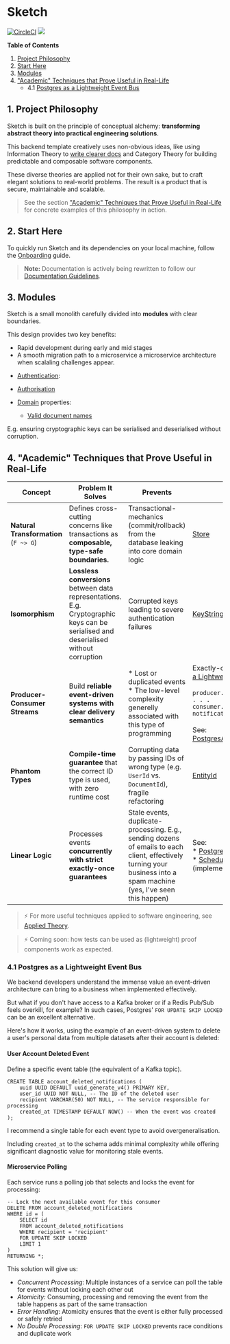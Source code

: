 # Sketch

[![CircleCI](https://dl.circleci.com/status-badge/img/gh/rafaelfiume/sketch/tree/main.svg?style=svg)](https://dl.circleci.com/status-badge/redirect/gh/rafaelfiume/sketch/tree/main) [<img src="https://img.shields.io/badge/dockerhub-images-blue.svg?logo=LOGO">](<https://hub.docker.com/repository/docker/rafaelfiume/sketch/general>)


**Table of Contents**

1. [Project Philosophy](#1-project-philosophy)
2. [Start Here](#2-start-here)
3. [Modules](#3-modules)
4. ["Academic" Techniques that Prove Useful in Real-Life](#4-academic-techniques-that-prove-useful-in-real-life)
    - 4.1 [Postgres as a Lightweight Event Bus](#41-postgres-as-a-lightweight-event-bus)

## 1. Project Philosophy

Sketch is built on the principle of conceptual alchemy: **transforming abstract theory into practical engineering solutions**. 

This backend template creatively uses non-obvious ideas, like using Information Theory to [write clearer docs](docs/best-practices/Documentation.md) and Category Theory for building predictable and composable software components.

These diverse theories are applied not for their own sake, but to craft elegant solutions to real-world problems. The result is a product that is secure, maintainable and scalable.

> See the section ["Academic" Techniques that Prove Useful in Real-Life](#4-academic-techniques-that-prove-useful-in-real-life) for concrete examples of this philosophy in action.

## 2. Start Here

To quickly run Sketch and its dependencies on your local machine, follow the [Onboarding](docs/start-here/Onboarding.md) guide.

> **Note:** Documentation is actively being rewritten to follow our [Documentation Guidelines](docs/best-practices/Documentation.md).

## 3. Modules

Sketch is a small monolith carefully divided into **modules** with clear boundaries.

This design provides two key benefits:
 * Rapid development during early and mid stages
 * A smooth migration path to a microservice a microservice architecture when scalaling challenges appear.

 - [Authentication](auth/README.md):

 - [Authorisation](shared-access-control/README.md)

 - [Domain](docs/Domain.md) properties:
   - [Valid document names](shared-domain/src/test/scala/org/fiume/sketch/shared/domain/documents/DocumentSpec.scala)


E.g. ensuring cryptographic keys can be serialised and deserialised without corruption.

## 4. "Academic" Techniques that Prove Useful in Real-Life

| Concept                         | Problem It Solves    | Prevents         | Example      |
|---------------------------------|----------------------|------------------|--------------|
| **Natural Transformation** (`F ~> G`) | Defines cross-cutting concerns like transactions as **composable, type-safe boundaries.** | Transactional-mechanics (commit/rollback) from the database leaking into core domain logic | [Store](shared-components/src/main/scala/org/fiume/sketch/shared/common/app/Store.scala) |
| **Isomorphism**                 | **Lossless conversions** between data representations. E.g. Cryptographic keys can be serialised and deserialised without corruption | Corrupted keys leading to severe authentication failures | [KeyStringifierSpec](auth/src/test/scala/org/fiume/sketch/auth/KeyStringifierSpec.scala) |
| **Producer-Consumer Streams**   | Build **reliable event-driven systems with clear delivery semantics** | * Lost or duplicated events <br>* The low-level complexity generelly associated with this type of programming | Exactly-once semantics backed by [Postgres as a Lightweight Event Bus](../../README.md). <br><br>`producer.produceEvent(. . .).ccommit`<br>`. . .`<br>`consumer.consumeEvent().flatMap { notification => . . . business logic }`<br><br>See: [PostgresAccountDeletedNotificationsStoreSpec](../../storage/src/it/scala/org/fiume/sketch/storage/auth/postgres/PostgresAccountDeletedNotificationsStoreSpec.scala) |
| **Phantom Types**               | **Compile-time guarantee** that the correct ID type is used, with zero runtime cost | Corrupting data by passing IDs of wrong type (e.g. `UserId` vs. `DocumentId`), fragile refactoring | [EntityId](shared-components/src/main/scala/org/fiume/sketch/shared/common/EntityId.scala) |
| **Linear Logic**                | Processes events **concurrently with strict exactly-once guarantees** | Stale events, duplicate-processing. E.g., sending dozens of emails to each client, effectively turning your business into a spam machine (yes, I've seen this happen) | See: <br>* [Postgres as a Lightweight Event Bus](#41-postgres-as-a-lightweight-event-bus) doc <br>* [ScheduledAccountDeletionJob](../sketch/auth/src/main/scala/org/fiume/sketch/auth/accounts/jobs/ScheduledAccountDeletionJob.scala) (implementation)  |

> ⚡ For more useful techniques applied to software engineering, see [Applied Theory](docs/best-practices/Applied-Theory.md).

> ⚡ Coming soon: how tests can be used as (lightweight) proof components work as expected.

### 4.1 Postgres as a Lightweight Event Bus

We backend developers understand the immense value an event-driven architecture can bring to a business when implemented effectively.

But what if you don't have access to a Kafka broker or if a Redis Pub/Sub feels overkill, for example?
In such cases, Postgres' `FOR UPDATE SKIP LOCKED` can be an excellent alternative.

Here's how it works, using the example of an event-driven system to delete a user's personal data from multiple datasets after their account is deleted:

#### User Account Deleted Event

Define a specific event table (the equivalent of a Kafka topic).

```
CREATE TABLE account_deleted_notifications (
    uuid UUID DEFAULT uuid_generate_v4() PRIMARY KEY,
    user_id UUID NOT NULL, -- The ID of the deleted user
    recipient VARCHAR(50) NOT NULL, -- The service responsible for processing
    created_at TIMESTAMP DEFAULT NOW() -- When the event was created
);
```

I recommend a single table for each event type to avoid overgeneralisation.

Including `created_at` to the schema adds minimal complexity while offering significant diagnostic value for monitoring stale events. 

#### Microservice Polling

Each service runs a polling job that selects and locks the event for processing:

```
-- Lock the next available event for this consumer
DELETE FROM account_deleted_notifications
WHERE id = (
    SELECT id
    FROM account_deleted_notifications
    WHERE recipient = 'recipient'
    FOR UPDATE SKIP LOCKED
    LIMIT 1
)
RETURNING *;
```

This solution will give us:
 - *Concurrent Processing*: Multiple instances of a service can poll the table for events without locking each other out
 - *Atomicity:* Consuming, processing and removing the event from the table happens as part of the same transaction
 - *Error Handling*: Atomicity ensures that the event is either fully processed or safely retried
 - *No Double Processing*: `FOR UPDATE SKIP LOCKED` prevents race conditions and duplicate work
